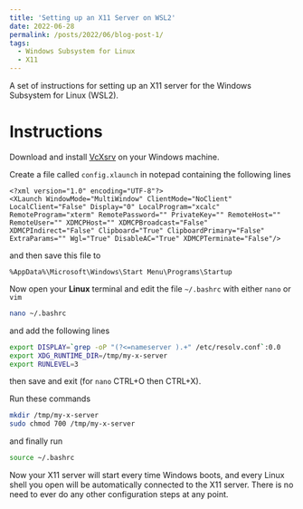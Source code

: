 ```yaml
---
title: 'Setting up an X11 Server on WSL2'
date: 2022-06-28
permalink: /posts/2022/06/blog-post-1/
tags:
  - Windows Subsystem for Linux
  - X11
---
```


A set of instructions for setting up an X11 server for the Windows Subsystem for Linux (WSL2).

# Instructions

Download and install [VcXsrv](https://sourceforge.net/projects/vcxsrv/) on your Windows machine.

Create a file called `config.xlaunch` in notepad containing the following lines

```
<?xml version="1.0" encoding="UTF-8"?>
<XLaunch WindowMode="MultiWindow" ClientMode="NoClient" LocalClient="False" Display="0" LocalProgram="xcalc" RemoteProgram="xterm" RemotePassword="" PrivateKey="" RemoteHost="" RemoteUser="" XDMCPHost="" XDMCPBroadcast="False" XDMCPIndirect="False" Clipboard="True" ClipboardPrimary="False" ExtraParams="" Wgl="True" DisableAC="True" XDMCPTerminate="False"/>
```
and then save this file to

```
%AppData%\Microsoft\Windows\Start Menu\Programs\Startup
```

Now open your **Linux** terminal and edit the file `~/.bashrc` with either `nano` or `vim`

```bash
nano ~/.bashrc
```

and add the following lines

```bash
export DISPLAY=`grep -oP "(?<=nameserver ).+" /etc/resolv.conf`:0.0
export XDG_RUNTIME_DIR=/tmp/my-x-server
export RUNLEVEL=3
```

then save and exit (for `nano` CTRL+O then CTRL+X).

Run these commands

```bash
mkdir /tmp/my-x-server
sudo chmod 700 /tmp/my-x-server
```

and finally run

```bash
source ~/.bashrc
```

Now your X11 server will start every time Windows boots, and every Linux shell you open will be automatically connected to the X11 server. There is no need to ever do any other configuration steps at any point.